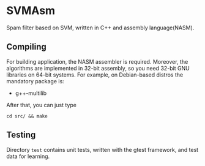 SVMAsm
======

Spam filter based on SVM, written in C++ and assembly language(NASM).


## Compiling

For building application, the NASM assembler is required. Moreover, the algorithms are implemented in 32-bit assembly, so you need 32-bit GNU libraries on 64-bit systems. For example, on Debian-based distros the mandatory package is:
* g++-multilib

After that, you can just type
```
cd src/ && make
```

## Testing

Directory `test` contains unit tests, written with the gtest framework, and test data for learning.
